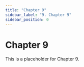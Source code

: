 ```yaml
---
title: "Chapter 9"
sidebar_label: "9. Chapter 9"
sidebar_position: 0
---
```


# Chapter 9

This is a placeholder for Chapter 9.
